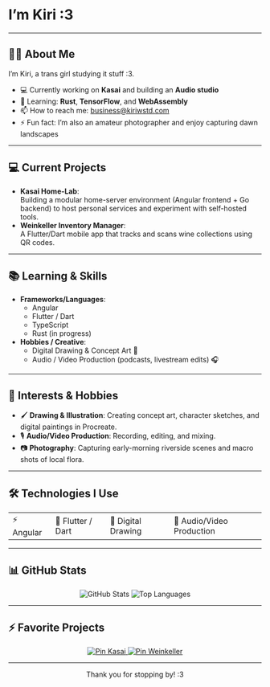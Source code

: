 <!-- Header -->
# I’m Kiri :3
---

## 🙋‍♀️ About Me
I’m Kiri, a trans girl studying it stuff :3.  
- 💻 Currently working on **Kasai** and building an **Audio studio**
- 🌱 Learning: **Rust**, **TensorFlow**, and **WebAssembly**  
- 📫 How to reach me: [business@kiriwstd.com](mailto:business@kiriwstd.com)  
- ⚡ Fun fact: I’m also an amateur photographer and enjoy capturing dawn landscapes  

---

## 💻 Current Projects
- **Kasai Home-Lab**:  
  Building a modular home-server environment (Angular frontend + Go backend) to host personal services and experiment with self-hosted tools.  
- **Weinkeller Inventory Manager**:  
  A Flutter/Dart mobile app that tracks and scans wine collections using QR codes.  

---

## 📚 Learning & Skills
- **Frameworks/Languages**:  
  - Angular  
  - Flutter / Dart  
  - TypeScript  
  - Rust (in progress)  
- **Hobbies / Creative**:  
  - Digital Drawing & Concept Art :art:  
  - Audio / Video Production (podcasts, livestream edits) :headphones:  

---

## 🎨 Interests & Hobbies
- 🖌️ **Drawing & Illustration**: Creating concept art, character sketches, and digital paintings in Procreate.  
- 🎙️ **Audio/Video Production**: Recording, editing, and mixing.
- 📷 **Photography**: Capturing early-morning riverside scenes and macro shots of local flora.  

---

## 🛠️ Technologies I Use
<table align="center">
  <tr>
    <td>⚡ Angular</td>
    <td>📱 Flutter / Dart</td>
    <td>🎨 Digital Drawing</td>
    <td>🎥 Audio/Video Production</td>
  </tr>
</table>

---

## 📊 GitHub Stats
<p align="center">
  <img src="https://github-readme-stats.vercel.app/api?username=kirilft&show_icons=true&theme=radical" alt="GitHub Stats"/>
  <img src="https://github-readme-stats.vercel.app/api/top-langs/?username=kirilft&layout=compact&theme=radical" alt="Top Languages"/>
</p>

---

## ⚡ Favorite Projects
<p align="center">
  <a href="https://github.com/kirilft/Chromium">
    <img src="https://github-readme-stats.vercel.app/api/pin/?username=kirilft&repo=Kasai&theme=radical" alt="Pin Kasai"/>
  </a>
  <a href="https://github.com/kirilft/Weinkeller">
    <img src="https://github-readme-stats.vercel.app/api/pin/?username=kirilft&repo=Weinkeller&theme=radical" alt="Pin Weinkeller"/>
  </a>
</p>

---

<p align="center">Thank you for stopping by! :3</p>
